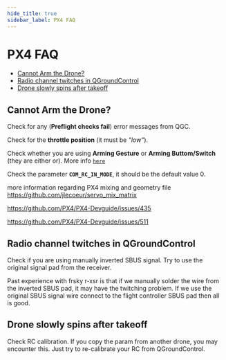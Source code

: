 ```yaml
---
hide_title: true
sidebar_label: PX4 FAQ
---
```

# PX4 FAQ
- [Cannot Arm the Drone?](#cannot-arm-the-drone)
- [Radio channel twitches in QGroundControl](#radio-channel-twitches-in-qgroundcontrol)
- [Drone slowly spins after takeoff](#drone-slowly-spins-after-takeoff)

## Cannot Arm the Drone?

Check for any (<b>Preflight checks fail</b>) error messages from QGC.

Check for the <b>throttle position</b> (it must be <i>"low"</i>).

Check whether you are using <b>Arming Gesture</b> or <b>Arming Buttom/Switch</b> (they are either or). More info [`here`](https://docs.px4.io/master/en/advanced_config/prearm_arm_disarm.html#arming-gesture)

Check the parameter <b>`COM_RC_IN_MODE`</b>, it should be the default value 0.

more information regarding PX4 mixing and geometry file
https://github.com/jlecoeur/servo_mix_matrix

https://github.com/PX4/PX4-Devguide/issues/435

https://github.com/PX4/PX4-Devguide/issues/511

## Radio channel twitches in QGroundControl
Check if you are using manually inverted SBUS signal. Try to use the original signal pad from the receiver. 

Past experience with frsky r-xsr is that if we manually solder the wire from the inverted SBUS pad, it may have the twitching problem. If we use the original SBUS signal wire connect to the flight controller SBUS pad then all is good.

## Drone slowly spins after takeoff
Check RC calibration. If you copy the param from another drone, you may encounter this. Just try to re-calibrate your RC from QGroundControl.
